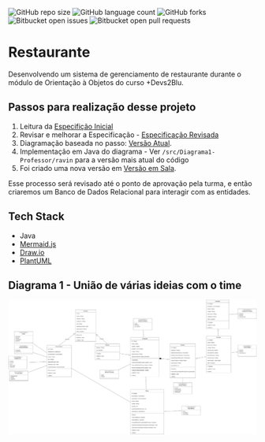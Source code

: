 ![GitHub repo size](https://img.shields.io/github/repo-size/tiagospeckart/restaurante?style=for-the-badge)
![GitHub language count](https://img.shields.io/github/languages/count/tiagospeckart/restaurante?style=for-the-badge)
![GitHub forks](https://img.shields.io/github/forks/tiagospeckart/restaurante?style=for-the-badge)
![Bitbucket open issues](https://img.shields.io/bitbucket/issues/tiagospeckart/restaurante?style=for-the-badge)
![Bitbucket open pull requests](https://img.shields.io/bitbucket/pr-raw/tiagospeckart/restaurante?style=for-the-badge)

# Restaurante

Desenvolvendo um sistema de gerenciamento de restaurante durante o módulo de Orientação à Objetos do curso +Devs2Blu.

## Passos para realização desse projeto

1. Leitura da [Especifição Inicial](https://github.com/edsonsreis/Project-Restaurant-Ravin/blob/main/docs/especifica%C3%A7%C3%A3oInicial.md)
2. Revisar e melhorar a Especificação - [Especificação Revisada](https://github.com/edsonsreis/Project-Restaurant-Ravin/blob/main/docs/especifica%C3%A7%C3%A3oRevisada.md)
3. Diagramação baseada no passo:  [Versão Atual](https://github.com/edsonsreis/Project-Restaurant-Ravin/blob/main/diagrams/ravin.drawio.png).
4. Implementação em Java do diagrama - Ver `/src/Diagrama1-Professor/ravin` para a versão mais atual do código
5. Foi criado uma nova versão em [Versão em Sala](https://github.com/edsonsreis/Project-Restaurant-Ravin/tree/master ).

Esse processo será revisado até o ponto de aprovação pela turma, e então criaremos um Banco de Dados Relacional para interagir com as entidades.

## Tech Stack

- Java
- [Mermaid.js](https://mermaid.js.org/)
- [Draw.io](https://app.diagrams.net/)
- [PlantUML](https://plantuml.com/)

## Diagrama 1 - União de várias ideias com o time

![Diagrama Restaurante 1](https://github.com/edsonsreis/Project-Restaurant-Ravin/blob/main/diagrams/ravin.drawio.png)

